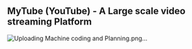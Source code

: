 ## MyTube (YouTube) - A Large scale video streaming Platform 
![Uploading Machine coding and Planning.png…]()

